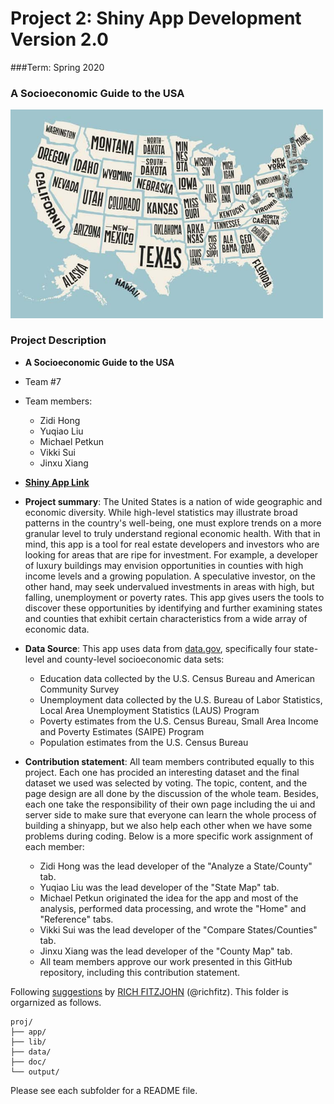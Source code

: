 # Project 2: Shiny App Development Version 2.0     
###Term: Spring 2020     
### A Socioeconomic Guide to the USA

<img src="doc/figs/States.jpg" width="500">

### Project Description
+ **A Socioeconomic Guide to the USA**
+ Team #7
+ Team members:
	+ Zidi Hong
	+ Yuqiao Liu
	+ Michael Petkun
	+ Vikki Sui
	+ Jinxu Xiang

+ [**Shiny App Link**](https://zh2404.shinyapps.io/shiny_app_group7/)

+ **Project summary**: The United States is a nation of wide geographic and economic diversity. While high-level statistics may illustrate broad patterns in the country's well-being, one must explore trends on a more granular level to truly understand regional economic health. With that in mind, this app is a tool for real estate developers and investors who are looking for areas that are ripe for investment. For example, a developer of luxury buildings may envision opportunities in counties with high income levels and a growing population. A speculative investor, on the other hand, may seek undervalued investments in areas with high, but falling, unemployment or poverty rates. This app gives users the tools to discover these opportunities by identifying and further examining states and counties that exhibit certain characteristics from a wide array of economic data.

+ **Data Source**: This app uses data from [data.gov](https://catalog.data.gov/dataset/county-level-data-sets), specifically four state-level and county-level socioeconomic data sets:
	+ Education data collected by the U.S. Census Bureau and American Community Survey
	+ Unemployment data collected by the U.S. Bureau of Labor Statistics, Local Area Unemployment Statistics (LAUS) Program
	+ Poverty estimates from the U.S. Census Bureau, Small Area Income and Poverty Estimates (SAIPE) Program
	+ Population estimates from the U.S. Census Bureau

+ **Contribution statement**: All team members contributed equally to this project. Each one has procided an interesting dataset and the final dataset we used was selected by voting. The topic, content, and the page design are all done by the discussion of the whole team. Besides, each one take the responsibility of their own page including the ui and server side to make sure that everyone can learn the whole process of building a shinyapp, but we also help each other when we have some problems during coding.  Below is a more specific work assignment of each member:
	+ Zidi Hong was the lead developer of the "Analyze a State/County" tab.
	+ Yuqiao Liu was the lead developer of the "State Map" tab.
	+ Michael Petkun originated the idea for the app and most of the analysis, performed data processing, and wrote the "Home" and "Reference" tabs.
	+ Vikki Sui was the lead developer of the "Compare States/Counties" tab. 
	+ Jinxu Xiang was the lead developer of the "County Map" tab.
	+ All team members approve our work presented in this GitHub repository, including this contribution statement. 

Following [suggestions](http://nicercode.github.io/blog/2013-04-05-projects/) by [RICH FITZJOHN](http://nicercode.github.io/about/#Team) (@richfitz). This folder is orgarnized as follows.

```
proj/
├── app/
├── lib/
├── data/
├── doc/
└── output/
```

Please see each subfolder for a README file.
